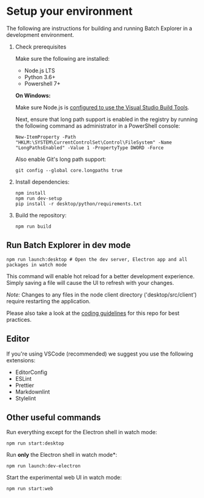# Setup your environment

The following are instructions for building and running Batch Explorer in a development environment.

1. Check prerequisites

    Make sure the following are installed:

    - Node.js LTS
    - Python 3.6+
    - Powershell 7+

    **On Windows:**

    Make sure Node.js is [configured to use the Visual Studio Build Tools](https://github.com/nodejs/node-gyp#on-windows).

    Next, ensure that long path support is enabled in the registry by running the following command as administrator in a PowerShell console:

    ```shell
    New-ItemProperty -Path "HKLM:\SYSTEM\CurrentControlSet\Control\FileSystem" -Name "LongPathsEnabled" -Value 1 -PropertyType DWORD -Force
    ```

    Also enable Git's long path support:

    ```shell
    git config --global core.longpaths true
    ```

2. Install dependencies:

    ```shell
    npm install
    npm run dev-setup
    pip install -r desktop/python/requirements.txt
    ```

3. Build the repository:

    ```shell
    npm run build
    ```

## Run Batch Explorer in dev mode

```shell
npm run launch:desktop # Open the dev server, Electron app and all packages in watch mode
```

This command will enable hot reload for a better development experience. Simply saving a file will cause the UI to refresh with your changes.

*Note:* Changes to any files in the node client directory ('desktop/src/client') require restarting the application.

Please also take a look at the [coding guidelines](coding-guidelines.md) for this repo for best practices.

## Editor

If you're using VSCode (recommended) we suggest you use the following extensions:

- EditorConfig
- ESLint
- Prettier
- Markdownlint
- Stylelint

## Other useful commands

Run everything except for the Electron shell in watch mode:

```shell
npm run start:desktop
```

Run **only** the Electron shell in watch mode*:

```shell
npm run launch:dev-electron
```

Start the experimental web UI in watch mode:

```shell
npm run start:web
```
